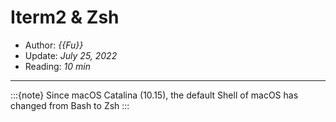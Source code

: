 # Iterm2 & Zsh

- Author: *{{Fu}}*
- Update: *July 25, 2022*
- Reading: *10 min*

---


:::{note}
Since macOS Catalina (10.15), the default Shell of macOS has changed from Bash to Zsh
:::

